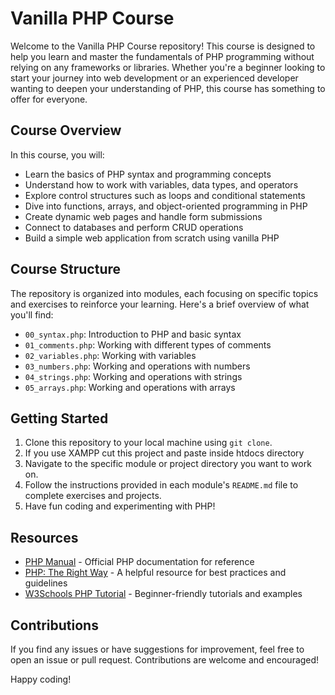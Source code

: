 # Vanilla PHP Course

Welcome to the Vanilla PHP Course repository! This course is designed to help you learn and master the fundamentals of PHP programming without relying on any frameworks or libraries. Whether you're a beginner looking to start your journey into web development or an experienced developer wanting to deepen your understanding of PHP, this course has something to offer for everyone.

## Course Overview

In this course, you will:

- Learn the basics of PHP syntax and programming concepts
- Understand how to work with variables, data types, and operators
- Explore control structures such as loops and conditional statements
- Dive into functions, arrays, and object-oriented programming in PHP
- Create dynamic web pages and handle form submissions
- Connect to databases and perform CRUD operations
- Build a simple web application from scratch using vanilla PHP

## Course Structure

The repository is organized into modules, each focusing on specific topics and exercises to reinforce your learning. Here's a brief overview of what you'll find:

- `00_syntax.php`: Introduction to PHP and basic syntax
- `01_comments.php`: Working with different types of comments
- `02_variables.php`: Working with variables
- `03_numbers.php`: Working and operations with numbers
- `04_strings.php`: Working and operations with strings
- `05_arrays.php`: Working and operations with arrays

## Getting Started

1. Clone this repository to your local machine using `git clone`.
2. If you use XAMPP cut this project and paste inside htdocs directory
3. Navigate to the specific module or project directory you want to work on.
4. Follow the instructions provided in each module's `README.md` file to complete exercises and projects.
5. Have fun coding and experimenting with PHP!

## Resources

- [PHP Manual](https://www.php.net/manual/en/) - Official PHP documentation for reference
- [PHP: The Right Way](https://phptherightway.com/) - A helpful resource for best practices and guidelines
- [W3Schools PHP Tutorial](https://www.w3schools.com/php/) - Beginner-friendly tutorials and examples

## Contributions

If you find any issues or have suggestions for improvement, feel free to open an issue or pull request. Contributions are welcome and encouraged!

Happy coding!